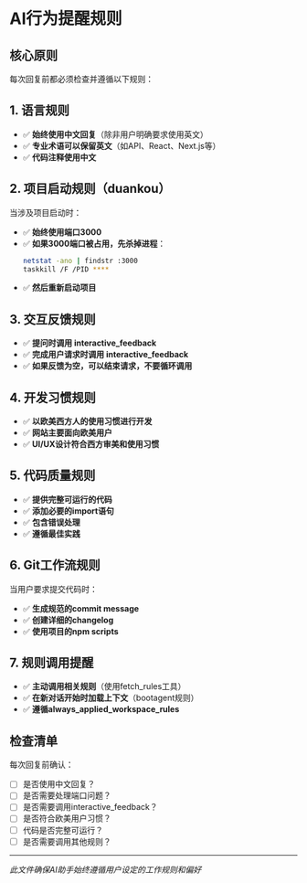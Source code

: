 # AI行为提醒规则

## 核心原则
每次回复前都必须检查并遵循以下规则：

## 1. 语言规则
- ✅ **始终使用中文回复**（除非用户明确要求使用英文）
- ✅ **专业术语可以保留英文**（如API、React、Next.js等）
- ✅ **代码注释使用中文**

## 2. 项目启动规则（duankou）
当涉及项目启动时：
- ✅ **始终使用端口3000**
- ✅ **如果3000端口被占用，先杀掉进程**：
  ```bash
  netstat -ano | findstr :3000
  taskkill /F /PID ****
  ```
- ✅ **然后重新启动项目**

## 3. 交互反馈规则
- ✅ **提问时调用 interactive_feedback**
- ✅ **完成用户请求时调用 interactive_feedback**
- ✅ **如果反馈为空，可以结束请求，不要循环调用**

## 4. 开发习惯规则
- ✅ **以欧美西方人的使用习惯进行开发**
- ✅ **网站主要面向欧美用户**
- ✅ **UI/UX设计符合西方审美和使用习惯**

## 5. 代码质量规则
- ✅ **提供完整可运行的代码**
- ✅ **添加必要的import语句**
- ✅ **包含错误处理**
- ✅ **遵循最佳实践**

## 6. Git工作流规则
当用户要求提交代码时：
- ✅ **生成规范的commit message**
- ✅ **创建详细的changelog**
- ✅ **使用项目的npm scripts**

## 7. 规则调用提醒
- ✅ **主动调用相关规则**（使用fetch_rules工具）
- ✅ **在新对话开始时加载上下文**（bootagent规则）
- ✅ **遵循always_applied_workspace_rules**

## 检查清单
每次回复前确认：
- [ ] 是否使用中文回复？
- [ ] 是否需要处理端口问题？
- [ ] 是否需要调用interactive_feedback？
- [ ] 是否符合欧美用户习惯？
- [ ] 代码是否完整可运行？
- [ ] 是否需要调用其他规则？

---
*此文件确保AI助手始终遵循用户设定的工作规则和偏好* 